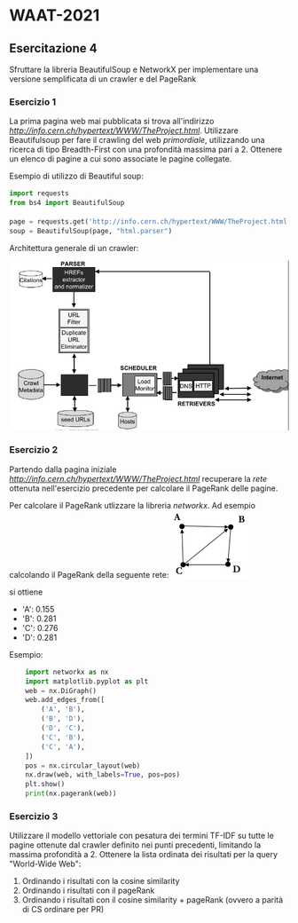 # WAAT-2021


## Esercitazione 4

Sfruttare la libreria BeautifulSoup e NetworkX per implementare una versione semplificata di un crawler e del PageRank


### Esercizio 1

La prima pagina web mai pubblicata si trova all'indirizzo *http://info.cern.ch/hypertext/WWW/TheProject.html*.
Utilizzare Beautifulsoup per fare il crawling del web _primordiale_, utilizzando una ricerca di tipo Breadth-First con una profondità
massima pari a 2. Ottenere un elenco di pagine a cui sono associate le pagine collegate.

Esempio di utilizzo di Beautiful soup:
```python
import requests
from bs4 import BeautifulSoup

page = requests.get('http://info.cern.ch/hypertext/WWW/TheProject.html').text
soup = BeautifulSoup(page, "html.parser")

```
Architettura generale di un crawler:

![alt text](imgs/crawler_architecture.png "Esempio crawler")

### Esercizio 2

Partendo dalla pagina iniziale *http://info.cern.ch/hypertext/WWW/TheProject.html* recuperare la _rete_ ottenuta nell'esercizio precedente per calcolare il PageRank delle pagine. 

Per calcolare il PageRank utlizzare la libreria *networkx*. Ad esempio calcolando il PageRank della seguente rete:
![alt text](imgs/web-graph2.gif "Esempio page rank")

si ottiene
- 'A': 0.155
- 'B': 0.281
- 'C': 0.276
- 'D': 0.281

Esempio:
```python
    import networkx as nx
    import matplotlib.pyplot as plt
    web = nx.DiGraph()
    web.add_edges_from([
        ('A', 'B'),
        ('B', 'D'),
        ('D', 'C'),
        ('C', 'B'),
        ('C', 'A'),
    ])
    pos = nx.circular_layout(web)
    nx.draw(web, with_labels=True, pos=pos)
    plt.show()
    print(nx.pagerank(web))
```

### Esercizio 3

Utilizzare il modello vettoriale con pesatura dei termini TF-IDF su tutte le pagine ottenute dal crawler definito nei punti precedenti, limitando la massima profondità a 2.
Ottenere la lista ordinata dei risultati per la query "World-Wide Web":

1. Ordinando i risultati con la cosine similarity
2. Ordinando i risultati con il pageRank
3. Ordinando i risultati con il cosine similarity + pageRank (ovvero a parità di CS ordinare per PR)
